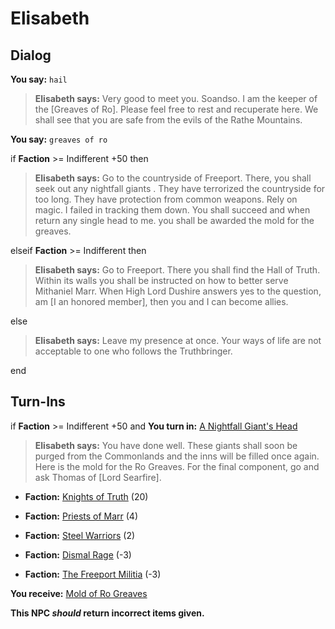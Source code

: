 # Elisabeth
## Dialog

**You say:** `hail`



>**Elisabeth says:** Very good to meet you. Soandso.  I am the keeper of the [Greaves of Ro].  Please feel free to rest and recuperate here.  We shall see that you are safe from the evils of the Rathe Mountains.

**You say:** `greaves of ro`



if **Faction** >= Indifferent +50 then



>**Elisabeth says:** Go to the countryside of Freeport.  There, you shall seek out any nightfall giants .  They have terrorized the countryside for too long.  They have protection from common weapons.  Rely on magic.  I failed in tracking them down.  You shall succeed and when return any single head to me. you shall be awarded the mold for the greaves.


elseif **Faction** >= Indifferent then



>**Elisabeth says:** Go to Freeport.  There you shall find the Hall of Truth.  Within its walls you shall be instructed on how to better serve Mithaniel Marr.  When High Lord Dushire answers yes to the question, am [I an honored member], then you and I can become allies.




else



>**Elisabeth says:** Leave my presence at once. Your ways of life are not acceptable to one who follows the Truthbringer.

end

## Turn-Ins




if **Faction** >= Indifferent +50 and  **You turn in:** [A Nightfall Giant's Head](/item/12313)


>**Elisabeth says:** You have done well.  These giants shall soon be purged from the Commonlands and the inns will be filled once again.  Here is the mold for the Ro Greaves.  For the final component, go and ask Thomas of [Lord Searfire].


* __Faction:__ [Knights of Truth](/faction/281) (20)


* __Faction:__ [Priests of Marr](/faction/362) (4)


* __Faction:__ [Steel Warriors](/faction/311) (2)


* __Faction:__ [Dismal Rage](/faction/271) (-3)


* __Faction:__ [The Freeport Militia](/faction/330) (-3)


 **You receive:**  [Mold of Ro Greaves](/item/12303) 

**This NPC *should* return incorrect items given.**





